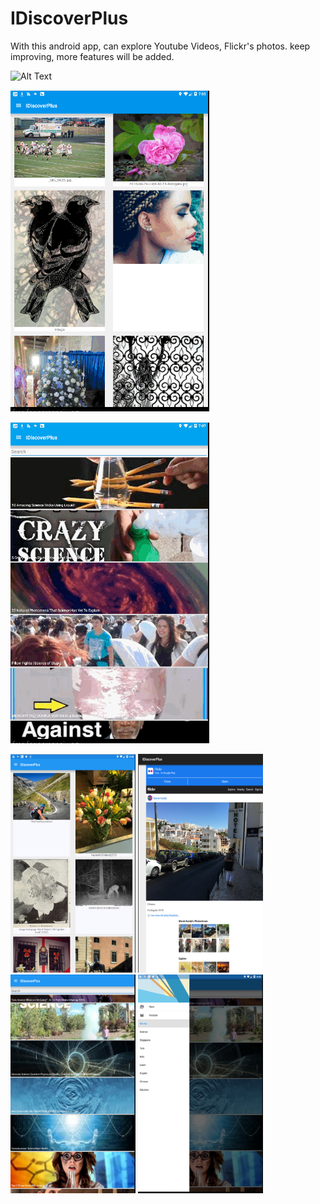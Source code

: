 # IDiscoverPlus

With this android app, can explore Youtube Videos, Flickr's photos.
keep improving, more features will be added. 


![Alt Text](https://github.com/fulinme/IdiscoveryPlus/blob/master/resource/Aug%2030%2C%202015%2019:273.gif)

![Alt Text](https://github.com/fulinme/IdiscoveryPlus/blob/master/resource/Aug%2030%2C%202015%2019:272.gif)

![Alt Text](https://github.com/fulinme/IdiscoveryPlus/blob/master/resource/Aug%2030%2C%202015%2019:26.gif)


<img src="https://github.com/fulinme/IdiscoveryPlus/blob/master/resource/0.png" alt="GitHub" title="GitHub,Social Coding" width="200" height="350" />
<img src="https://github.com/fulinme/IdiscoveryPlus/blob/master/resource/1.png" alt="GitHub" title="GitHub,Social Coding" width="200" height="350" />
<img src="https://github.com/fulinme/IdiscoveryPlus/blob/master/resource/3.png" alt="GitHub" title="GitHub,Social Coding" width="200" height="350" />
<img src="https://github.com/fulinme/IdiscoveryPlus/blob/master/resource/4.png" alt="GitHub" title="GitHub,Social Coding" width="200" height="350" />
